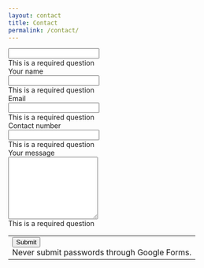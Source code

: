 ```yaml
---
layout: contact
title: Contact
permalink: /contact/
---
```


<div class="ss-form"><form action="https://docs.google.com/forms/d/1xq1E97cB54VoQvB7qRWoiptFg9B8e78_DRqYc6z8DSE/formResponse" method="POST" id="ss-form" target="_self" onsubmit=""><ol role="list" class="ss-question-list" style="padding-left: 0">
<div class="ss-form-question errorbox-good" role="listitem">
<div dir="ltr" class="ss-item  ss-text"><div class="ss-form-entry">
<label class="ss-q-item-label" for="entry_372035796"><div class="ss-q-title">
</div>
<div class="ss-q-help ss-secondary-text" dir="ltr"></div></label>
<input type="text" name="entry.372035796" value="" class="ss-q-short" id="entry_372035796" dir="auto" aria-label="  " title="">
<div class="error-message" id="1029374488_errorMessage"></div>
<div class="required-message">This is a required question</div>
</div></div></div> <div class="ss-form-question errorbox-good" role="listitem">
<div dir="ltr" class="ss-item  ss-text"><div class="ss-form-entry">
<label class="ss-q-item-label" for="entry_872002034"><div class="ss-q-title">Your name
</div>
<div class="ss-q-help ss-secondary-text" dir="ltr"></div></label>
<input type="text" name="entry.872002034" value="" class="ss-q-short" id="entry_872002034" dir="auto" aria-label="Your name  " title="">
<div class="error-message" id="1133809092_errorMessage"></div>
<div class="required-message">This is a required question</div>
</div></div></div> <div class="ss-form-question errorbox-good" role="listitem">
<div dir="ltr" class="ss-item  ss-text"><div class="ss-form-entry">
<label class="ss-q-item-label" for="entry_1921009392"><div class="ss-q-title">Email
</div>
<div class="ss-q-help ss-secondary-text" dir="ltr"></div></label>
<input type="text" name="entry.1921009392" value="" class="ss-q-short" id="entry_1921009392" dir="auto" aria-label="Email  " title="">
<div class="error-message" id="564473842_errorMessage"></div>
<div class="required-message">This is a required question</div>
</div></div></div> <div class="ss-form-question errorbox-good" role="listitem">
<div dir="ltr" class="ss-item  ss-text"><div class="ss-form-entry">
<label class="ss-q-item-label" for="entry_1422457857"><div class="ss-q-title">Contact number
</div>
<div class="ss-q-help ss-secondary-text" dir="ltr"></div></label>
<input type="text" name="entry.1422457857" value="" class="ss-q-short" id="entry_1422457857" dir="auto" aria-label="Contact number  " title="">
<div class="error-message" id="2070919066_errorMessage"></div>
<div class="required-message">This is a required question</div>
</div></div></div> <div class="ss-form-question errorbox-good" role="listitem">
<div dir="ltr" class="ss-item  ss-paragraph-text"><div class="ss-form-entry">
<label class="ss-q-item-label" for="entry_1922355671"><div class="ss-q-title">Your message
</div>
<div class="ss-q-help ss-secondary-text" dir="ltr"></div></label>
<textarea name="entry.1922355671" rows="8" cols="0" class="ss-q-long" id="entry_1922355671" dir="auto" aria-label="Your message  "></textarea>
<div class="error-message" id="168259754_errorMessage"></div>
<div class="required-message">This is a required question</div>
</div></div></div>
<input type="hidden" name="draftResponse" value="[,,&quot;5593825554592771485&quot;]
">
<input type="hidden" name="pageHistory" value="0">


<input type="hidden" name="fbzx" value="5593825554592771485">

<div class="ss-item ss-navigate"><table id="navigation-table"><tbody><tr><td class="ss-form-entry goog-inline-block" id="navigation-buttons" dir="ltr">
<input type="submit" name="submit" value="Submit" id="ss-submit" class="jfk-button jfk-button-action ">
<div class="ss-password-warning ss-secondary-text">Never submit passwords through Google Forms.</div></td>
</tr></tbody></table></div></ol></form></div>
